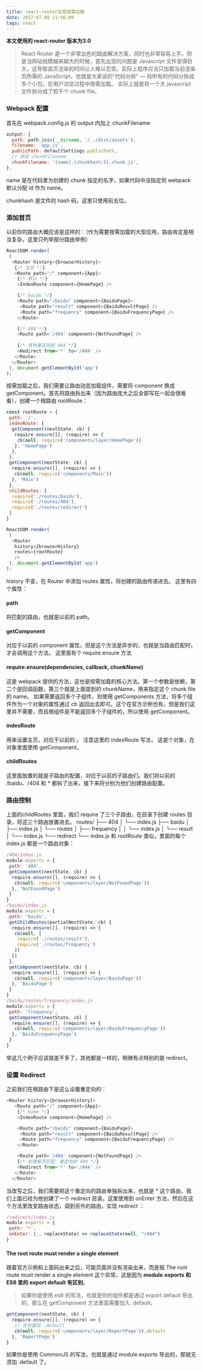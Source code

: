```yaml
---
title: react-router实现按需加载
date: 2017-07-08 21:56:09
tags: react
---
```

**本文使用的 react-router 版本为3.0**
> React Router 是一个非常出色的路由解决方案，同时也非常容易上手。但是当网站规模越来越大的时候，首先出现的问题是 Javascript 文件变得巨大，这导致首页渲染的时间让人难以忍受。实际上程序应当只加载当前渲染页所需的 JavaScript，也就是大家说的“代码分拆" — 将所有的代码分拆成多个小包，在用户浏览过程中按需加载。
> 实际上就是将一个大 javascript 文件拆分成了若干个 chunk file。

### Webpack 配置
首先在 webpack.config.js 的 output 内加上 chunkFilename
```js
output: {
  path: path.join(__dirname, '/../dist/assets'),
  filename: 'app.js',
  publicPath: defaultSettings.publicPath,
  // 添加 chunkFilename
  chunkFilename: '[name].[chunkhash:5].chunk.js',
},
```
name 是在代码里为创建的 chunk 指定的名字，如果代码中没指定则 webpack 默认分配 id 作为 name。
<!--more-->
chunkhash 是文件的 hash 码，这里只使用前五位。
### 添加首页
以前你的路由大概应该是这样的：（作为需要按需加载的大型应用，路由肯定是相当复杂，这里只列举部分路由举例）
```js
ReactDOM.render(
 (
  <Router history={browserHistory}>
   {/* 主页 */}
   <Route path="/" component={App}>
    {/* 默认 */}
    <IndexRoute component={HomePage} />

    {/* baidu */}
    <Route path="/baidu" component={BaiduPage}>
     <Route path="result" component={BaiduResultPage} />
     <Route path="frequency" component={BaiduFrequencyPage} />
    </Route>

    {/* 404 */}
    <Route path='/404' component={NotFoundPage} />
    
    {/* 其他重定向到 404 */}
    <Redirect from='*' to='/404' />
   </Route>
  </Router>
 ), document.getElementById('app')
);
```
按需加载之后，我们需要让路由动态加载组件，需要将 component 换成 getComponent。首先将路由拆出来（因为路由庞大之后全部写在一起会很难看），创建一个根路由 rootRoute：
```js
const rootRoute = {
 path: '/',
 indexRoute: {
  getComponent(nextState, cb) {
   require.ensure([], (require) => {
    cb(null, require('components/layer/HomePage'))
   }, 'HomePage')
  },
 },
 getComponent(nextState, cb) {
  require.ensure([], (require) => {
   cb(null, require('components/Main'))
  }, 'Main')
 },
 childRoutes: [
  require('./routes/baidu'),
  require('./routes/404'),
  require('./routes/redirect')
 ]
}

ReactDOM.render(
 (
  <Router
   history={browserHistory}
   routes={rootRoute}
   />
 ), document.getElementById('app')
);
```

history 不变，在 Router 中添加 routes 属性，将创建的路由传递进去。
这里有四个属性：
#### path
将匹配的路由，也就是以前的 path。
#### getComponent
对应于以前的 component 属性，但是这个方法是异步的，也就是当路由匹配时，才会调用这个方法。
这里面有个 require.ensure 方法
#### require.ensure(dependencies, callback, chunkName)
这是 webpack 提供的方法，这也是按需加载的核心方法。第一个参数是依赖，第二个是回调函数，第三个就是上面提到的 chunkName，用来指定这个 chunk file 的 name。
如果需要返回多个子组件，则使用 getComponents 方法，将多个组件作为一个对象的属性通过 cb 返回出去即可。这个在官方示例也有，但是我们这里并不需要，而且根组件是不能返回多个子组件的，所以使用 getComponent。
#### indexRoute
用来设置主页，对应于以前的 <IndexRoute>。
注意这里的 indexRoute 写法， 这是个对象，在对象里面使用 getComponent。
#### childRoutes
这里面放置的就是子路由的配置，对应于以前的子路由们。我们将以前的 /baidu、/404 和 * 都拆了出来，接下来将分别为他们创建路由配置。
### 路由控制
上面的childRoutes 里面，我们 require 了三个子路由，在目录下创建 routes 目录，将这三个路由放置进去。
routes/
├── 404
│  └── index.js
├── baidu
│  ├── index.js
│  └── routes
│    ├── frequency
│    │  └── index.js
│    └── result
│      └── index.js
└── redirect
  └── index.js
和 rootRoute 类似，里面的每个 index.js 都是一个路由对象：
```js
/404/index.js
module.exports = {
 path: '404',
 getComponent(nextState, cb) {
  require.ensure([], (require) => {
   cb(null, require('components/layer/NotFoundPage'))
  }, 'NotFoundPage')
 }
}
/baidu/index.js
module.exports = {
 path: 'baidu',
 getChildRoutes(partialNextState, cb) {
  require.ensure([], (require) => {
   cb(null, [
    require('./routes/result'),
    require('./routes/frequency')
   ])
  })
 },
 getComponent(nextState, cb) {
  require.ensure([], (require) => {
   cb(null, require('components/layer/BaiduPage'))
  }, 'BaiduPage')
 }
}
/baidu/routes/frequency/index.js
module.exports = {
 path: 'frequency',
 getComponent(nextState, cb) {
  require.ensure([], (require) => {
   cb(null, require('components/layer/BaiduFrequencyPage'))
  }, 'BaiduFrequencyPage')
 }
}
```
举这几个例子应该就差不多了，其他都是一样的，稍微有点特别的是 redirect。
### 设置 Redirect
之前我们在根路由下是这么设置重定向的：
```js
<Router history={browserHistory}>
   <Route path="/" component={App}>
    {/* home */}
    <IndexRoute component={HomePage} />

    <Route path="/baidu" component={BaiduPage}>
     <Route path="result" component={BaiduResultPage} />
     <Route path="frequency" component={BaiduFrequencyPage} />
    </Route>

    <Route path='/404' component={NotFoundPage} />
    {/* 如果都不匹配，重定向到 404 */}
    <Redirect from='*' to='/404' />
   </Route>
  </Router>
```
当改写之后，我们需要把这个重定向的路由单独拆出来，也就是 * 这个路由，我们上面已经为他创建了一个 redirect 目录。这里使用到 onEnter 方法，然后在这个方法里改变路由状态，调到另外的路由，实现 redirect ：
```js
/redirect/index.js
module.exports = {
 path: '*',
 onEnter: (_, replaceState) => replaceState(null, "/404")
}
```
#### The root route must render a single element
跟着官方示例和上面码出来之后，可能页面并没有渲染出来，而是报 The root route must render a single element 这个异常，这是因为 **module.exports 和 ES6 里的 export default 有区别**。
> 如果你是使用 es6 的写法，也就是你的组件都是通过 export default 导出的，那么在 getComponent 方法里面需要加入 .default。
```js
getComponent(nextState, cb) {
  require.ensure([], (require) => {
   // 在后面加 .default
   cb(null, require('components/layer/ReportPage')).default
  }, 'ReportPage')
}
```
如果你是使用 CommonJS 的写法，也就是通过 module.exports 导出的，那就无须加 .default 了。